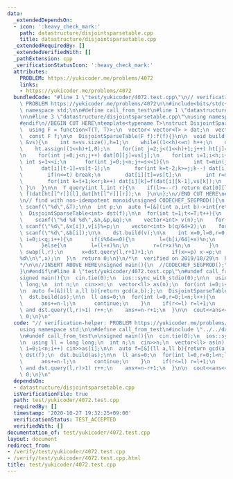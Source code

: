 ```yaml
---
data:
  _extendedDependsOn:
  - icon: ':heavy_check_mark:'
    path: datastructure/disjointsparsetable.cpp
    title: datastructure/disjointsparsetable.cpp
  _extendedRequiredBy: []
  _extendedVerifiedWith: []
  _pathExtension: cpp
  _verificationStatusIcon: ':heavy_check_mark:'
  attributes:
    PROBLEM: https://yukicoder.me/problems/4072
    links:
    - https://yukicoder.me/problems/4072
  bundledCode: "#line 1 \"test/yukicoder/4072.test.cpp\"\n// verification-helper:\
    \ PROBLEM https://yukicoder.me/problems/4072\n\n#include<bits/stdc++.h>\nusing\
    \ namespace std;\n\n#define call_from_test\n#line 1 \"datastructure/disjointsparsetable.cpp\"\
    \n\n#line 3 \"datastructure/disjointsparsetable.cpp\"\nusing namespace std;\n\
    #endif\n//BEGIN CUT HERE\ntemplate<typename T>\nstruct DisjointSparseTable{\n\
    \  using F = function<T(T, T)>;\n  vector< vector<T> > dat;\n  vector<int> ht;\n\
    \  const F f;\n\n  DisjointSparseTable(F f):f(f){}\n\n  void build(const vector<T>\
    \ &vs){\n    int n=vs.size(),h=1;\n    while((1<<h)<=n) h++;\n    dat.assign(h,vector<T>(n));\n\
    \    ht.assign((1<<h)+1,0);\n    for(int j=2;j<(1<<h)+1;j++) ht[j]=ht[j>>1]+1;\n\
    \n    for(int j=0;j<n;j++) dat[0][j]=vs[j];\n    for(int i=1;i<h;i++){\n     \
    \ int s=1<<i;\n      for(int j=0;j<n;j+=s<<1){\n        int t=min(j+s,n);\n  \
    \      dat[i][t-1]=vs[t-1];\n        for(int k=t-2;k>=j;k--) dat[i][k]=f(vs[k],dat[i][k+1]);\n\
    \        if(n<=t) break;\n        dat[i][t]=vs[t];\n        int r=min(t+s,n);\n\
    \        for(int k=t+1;k<r;k++) dat[i][k]=f(dat[i][k-1],vs[k]);\n      }\n   \
    \ }\n  }\n\n  T query(int l,int r){\n    if(l>=--r) return dat[0][l];\n    return\
    \ f(dat[ht[l^r]][l],dat[ht[l^r]][r]);\n  }\n\n};\n//END CUT HERE\n#ifndef call_from_test\n\
    \n// find with non-idempotent monoid\nsigned CODECHEF_SEGPROD(){\n  int T;\n \
    \ scanf(\"%d\",&T);\n\n  int p;\n  auto f=[&](int a,int b)->int{return (long long)a*b%p;};\n\
    \  DisjointSparseTable<int> dst(f);\n\n  for(int t=1;t<=T;t++){\n    int n,q;\n\
    \    scanf(\"%d %d %d\",&n,&p,&q);\n    vector<int> v(n);\n    for(int i=0;i<n;i++)\
    \ scanf(\"%d\",&v[i]),v[i]%=p;\n    vector<int> b(q/64+2);\n    for(int i=0;i<(q/64+2);i++)\
    \ scanf(\"%d\",&b[i]);\n\n    dst.build(v);\n\n    int x=0,l=0,r=0;\n    for(int\
    \ i=0;i<q;i++){\n      if(i%64==0){\n        l=(b[i/64]+x)%n;\n        r=(b[i/64+1]+x)%n;\n\
    \      }else{\n        l=(l+x)%n;\n        r=(r+x)%n;\n      }\n      if(l>r)\
    \ swap(l,r);\n      x=dst.query(l,r+1)+1;\n      if(x>=p) x-=p;\n    }\n    printf(\"\
    %d\\n\",x);\n  }\n  return 0;\n}\n/*\n  verified on 2019/10/29\n  https://www.codechef.com/problems/SEGPROD\n\
    */\n\n//INSERT ABOVE HERE\nsigned main(){\n  //CODECHEF_SEGPROD();\n  return 0;\n\
    }\n#endif\n#line 8 \"test/yukicoder/4072.test.cpp\"\n#undef call_from_test\n\n\
    signed main(){\n  cin.tie(0);\n  ios::sync_with_stdio(0);\n\n  using ll = long\
    \ long;\n  int n;\n  cin>>n;\n  vector<ll> as(n);\n  for(int i=0;i<n;i++) cin>>as[i];\n\
    \n  auto f=[&](ll a,ll b){return gcd(a,b);};\n  DisjointSparseTable<ll> dst(f);\n\
    \  dst.build(as);\n\n  ll ans=0;\n  for(int l=0,r=0;l<n;l++){\n    if(as[l]==1){\n\
    \      ans+=n-l;\n      continue;\n    }\n    if(r<=l) r=l+1;\n    while(r<=n\
    \ and dst.query(l,r)>1) r++;\n    ans+=n-r+1;\n  }\n\n  cout<<ans<<endl;\n  return\
    \ 0;\n}\n"
  code: "// verification-helper: PROBLEM https://yukicoder.me/problems/4072\n\n#include<bits/stdc++.h>\n\
    using namespace std;\n\n#define call_from_test\n#include \"../../datastructure/disjointsparsetable.cpp\"\
    \n#undef call_from_test\n\nsigned main(){\n  cin.tie(0);\n  ios::sync_with_stdio(0);\n\
    \n  using ll = long long;\n  int n;\n  cin>>n;\n  vector<ll> as(n);\n  for(int\
    \ i=0;i<n;i++) cin>>as[i];\n\n  auto f=[&](ll a,ll b){return gcd(a,b);};\n  DisjointSparseTable<ll>\
    \ dst(f);\n  dst.build(as);\n\n  ll ans=0;\n  for(int l=0,r=0;l<n;l++){\n    if(as[l]==1){\n\
    \      ans+=n-l;\n      continue;\n    }\n    if(r<=l) r=l+1;\n    while(r<=n\
    \ and dst.query(l,r)>1) r++;\n    ans+=n-r+1;\n  }\n\n  cout<<ans<<endl;\n  return\
    \ 0;\n}\n"
  dependsOn:
  - datastructure/disjointsparsetable.cpp
  isVerificationFile: true
  path: test/yukicoder/4072.test.cpp
  requiredBy: []
  timestamp: '2020-10-27 19:32:25+09:00'
  verificationStatus: TEST_ACCEPTED
  verifiedWith: []
documentation_of: test/yukicoder/4072.test.cpp
layout: document
redirect_from:
- /verify/test/yukicoder/4072.test.cpp
- /verify/test/yukicoder/4072.test.cpp.html
title: test/yukicoder/4072.test.cpp
---
```

